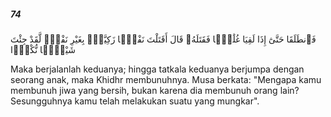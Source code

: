 ##### 74

<span class="ayah">فَٱنطَلَقَا حَتَّىٰٓ إِذَا لَقِيَا غُلَٰمًۭا فَقَتَلَهُۥ قَالَ أَقَتَلْتَ نَفْسًۭا زَكِيَّةًۢ بِغَيْرِ نَفْسٍۢ لَّقَدْ جِئْتَ شَيْـًۭٔا نُّكْرًۭا</span>

<span class="ayah_translation">Maka berjalanlah keduanya; hingga tatkala keduanya berjumpa dengan seorang anak, maka Khidhr membunuhnya. Musa berkata: "Mengapa kamu membunuh jiwa yang bersih, bukan karena dia membunuh orang lain? Sesungguhnya kamu telah melakukan suatu yang mungkar".</span>
